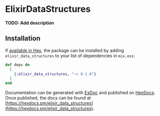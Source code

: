 # ElixirDataStructures

**TODO: Add description**

## Installation

If [available in Hex](https://hex.pm/docs/publish), the package can be installed
by adding `elixir_data_structures` to your list of dependencies in `mix.exs`:

```elixir
def deps do
  [
    {:elixir_data_structures, "~> 0.1.0"}
  ]
end
```

Documentation can be generated with [ExDoc](https://github.com/elixir-lang/ex_doc)
and published on [HexDocs](https://hexdocs.pm). Once published, the docs can
be found at [https://hexdocs.pm/elixir_data_structures](https://hexdocs.pm/elixir_data_structures).

